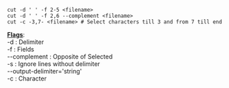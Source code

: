 ````shell
cut -d ' ' -f 2-5 <filename>
cut -d ' ' -f 2,6 --complement <filename>
cut -c -3,7- <filename> # Select characters till 3 and from 7 till end
````

**<u>Flags</u>**:  
-d : Delimiter  
-f : Fields  
--complement : Opposite of Selected  
-s : Ignore lines without delimiter  
--output-delimiter='string'  
-c : Character
